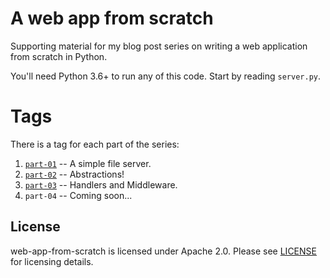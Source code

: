 # A web app from scratch

Supporting material for my blog post series on writing a web
application from scratch in Python.

You'll need Python 3.6+ to run any of this code.  Start by reading
`server.py`.

# Tags

There is a tag for each part of the series:

1. [`part-01`][part-1] -- A simple file server.
1. [`part-02`][part-2] -- Abstractions!
1. [`part-03`][part-3] -- Handlers and Middleware.
1. `part-04` -- Coming soon...


[part-1]: https://defn.io/2018/02/25/web-app-from-scratch-01/
[part-2]: https://defn.io/2018/03/04/web-app-from-scratch-02/
[part-3]: https://defn.io/2018/03/04/web-app-from-scratch-03/


## License

web-app-from-scratch is licensed under Apache 2.0.  Please see
[LICENSE] for licensing details.


[LICENSE]: https://github.com/Bogdanp/falcon_sugar/blob/master/LICENSE

